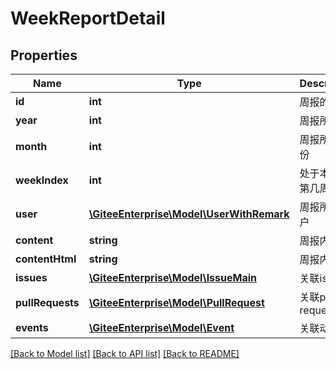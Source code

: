 # WeekReportDetail

## Properties
Name | Type | Description | Notes
------------ | ------------- | ------------- | -------------
**id** | **int** | 周报的 id | [optional] 
**year** | **int** | 周报所属年 | [optional] 
**month** | **int** | 周报所属月份 | [optional] 
**weekIndex** | **int** | 处于本年的第几周 | [optional] 
**user** | [**\GiteeEnterprise\Model\UserWithRemark**](UserWithRemark.md) | 周报所属用户 | [optional] 
**content** | **string** | 周报内容 | [optional] 
**contentHtml** | **string** | 周报内容 | [optional] 
**issues** | [**\GiteeEnterprise\Model\IssueMain**](IssueMain.md) | 关联issues | [optional] 
**pullRequests** | [**\GiteeEnterprise\Model\PullRequest**](PullRequest.md) | 关联pull request | [optional] 
**events** | [**\GiteeEnterprise\Model\Event**](Event.md) | 关联动态 | [optional] 

[[Back to Model list]](../../README.md#documentation-for-models) [[Back to API list]](../../README.md#documentation-for-api-endpoints) [[Back to README]](../../README.md)


